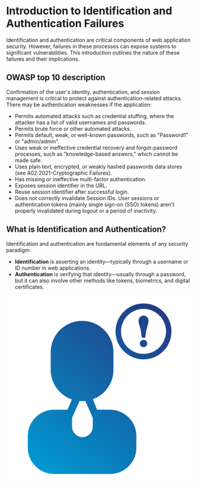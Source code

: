 # Introduction to Identification and Authentication Failures

Identification and authentication are critical components of web application security. However, failures in these processes can expose systems to significant vulnerabilities. This introduction outlines the nature of these failures and their implications.

## OWASP top 10 description

Confirmation of the user's identity, authentication, and session management is critical to protect against authentication-related attacks. There may be authentication weaknesses if the application:

- Permits automated attacks such as credential stuffing, where the attacker has a list of valid usernames and passwords.
- Permits brute force or other automated attacks.
- Permits default, weak, or well-known passwords, such as "Password1" or "admin/admin".
- Uses weak or ineffective credential recovery and forgot-password processes, such as "knowledge-based answers," which cannot be made safe.
- Uses plain text, encrypted, or weakly hashed passwords data stores (see A02:2021-Cryptographic Failures).
- Has missing or ineffective multi-factor authentication.
- Exposes session identifier in the URL.
- Reuse session identifier after successful login.
- Does not correctly invalidate Session IDs. User sessions or authentication tokens (mainly single sign-on (SSO) tokens) aren't properly invalidated during logout or a period of inactivity.

## What is Identification and Authentication?

Identification and authentication are fundamental elements of any security paradigm:

- **Identification** is asserting an identity—typically through a username or ID number in web applications.
- **Authentication** is verifying that identity—usually through a password, but it can also involve other methods like tokens, biometrics, and digital certificates.

![Top10](assets/images/A07.png)